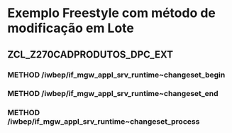 # Exemplo Freestyle com método de modificação em Lote
## ZCL_Z270CADPRODUTOS_DPC_EXT
### METHOD /iwbep/if_mgw_appl_srv_runtime~changeset_begin  
### METHOD /iwbep/if_mgw_appl_srv_runtime~changeset_end  
### METHOD /iwbep/if_mgw_appl_srv_runtime~changeset_process  
